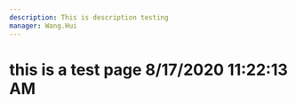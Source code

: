 ```yaml
---
description: This is description testing
manager: Wang.Hui
---
```

# this is a test page 8/17/2020 11:22:13 AM